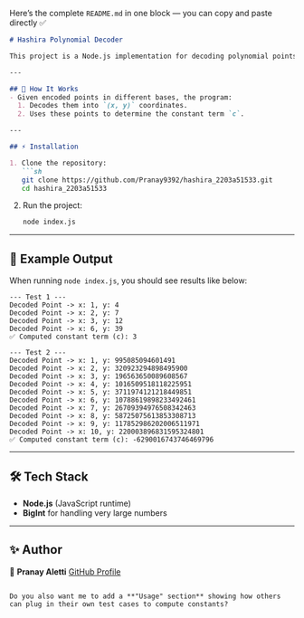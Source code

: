 Here’s the complete `README.md` in one block — you can copy and paste directly ✅

````markdown
# Hashira Polynomial Decoder

This project is a Node.js implementation for decoding polynomial points and computing the **constant term (c)** of the polynomial.

---

## 📌 How It Works
- Given encoded points in different bases, the program:
  1. Decodes them into `(x, y)` coordinates.
  2. Uses these points to determine the constant term `c`.

---

## ⚡ Installation

1. Clone the repository:
   ```sh
   git clone https://github.com/Pranay9392/hashira_2203a51533.git
   cd hashira_2203a51533
````

2. Run the project:

   ```sh
   node index.js
   ```

---

## 🧪 Example Output

When running `node index.js`, you should see results like below:

```
--- Test 1 ---
Decoded Point -> x: 1, y: 4
Decoded Point -> x: 2, y: 7
Decoded Point -> x: 3, y: 12
Decoded Point -> x: 6, y: 39
✅ Computed constant term (c): 3

--- Test 2 ---
Decoded Point -> x: 1, y: 995085094601491
Decoded Point -> x: 2, y: 320923294898495900
Decoded Point -> x: 3, y: 196563650089608567
Decoded Point -> x: 4, y: 1016509518118225951
Decoded Point -> x: 5, y: 3711974121218449851
Decoded Point -> x: 6, y: 10788619898233492461
Decoded Point -> x: 7, y: 26709394976508342463
Decoded Point -> x: 8, y: 58725075613853308713
Decoded Point -> x: 9, y: 117852986202006511971
Decoded Point -> x: 10, y: 220003896831595324801
✅ Computed constant term (c): -6290016743746469796
```

---

## 🛠 Tech Stack

* **Node.js** (JavaScript runtime)
* **BigInt** for handling very large numbers

---

## ✨ Author

👤 **Pranay Aletti**
[GitHub Profile](https://github.com/Pranay9392)

```

Do you also want me to add a **"Usage" section** showing how others can plug in their own test cases to compute constants?
```
